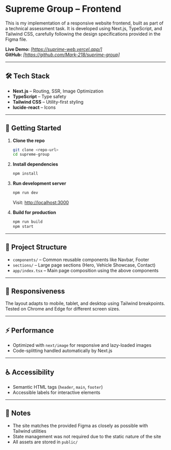 # Supreme Group – Frontend

This is my implementation of a responsive website frontend, built as part of a technical assessment task. It is developed using Next.js, TypeScript, and Tailwind CSS, carefully following the design specifications provided in the Figma file.

**Live Demo:** _[https://suprime-web.vercel.app/]_  
**GitHub:** _[https://github.com/Mark-218/suprime-group]_

---

## 🛠 Tech Stack
- **Next.js** – Routing, SSR, Image Optimization
- **TypeScript** – Type safety
- **Tailwind CSS** – Utility-first styling
- **lucide-react** – Icons

---

## 🚀 Getting Started
1. **Clone the repo**
   ```bash
   git clone <repo-url>
   cd supreme-group
   ```
2. **Install dependencies**
   ```bash
   npm install
   ```
3. **Run development server**
   ```bash
   npm run dev
   ```
   Visit: [http://localhost:3000](http://localhost:3000)

4. **Build for production**
   ```bash
   npm run build
   npm start
   ```

---

## 📂 Project Structure
- `components/` – Common reusable components like Navbar, Footer  
- `sections/` – Large page sections (Hero, Vehicle Showcase, Contact)  
- `app/index.tsx` – Main page composition using the above components  

---

## 📱 Responsiveness
The layout adapts to mobile, tablet, and desktop using Tailwind breakpoints.  
Tested on Chrome and Edge for different screen sizes.

---

## ⚡ Performance
- Optimized with `next/image` for responsive and lazy-loaded images  
- Code-splitting handled automatically by Next.js  

---

## ♿ Accessibility
- Semantic HTML tags (`header`, `main`, `footer`)  
- Accessible labels for interactive elements  

---

## 📝 Notes
- The site matches the provided Figma as closely as possible with Tailwind utilities  
- State management was not required due to the static nature of the site  
- All assets are stored in `public/`  
